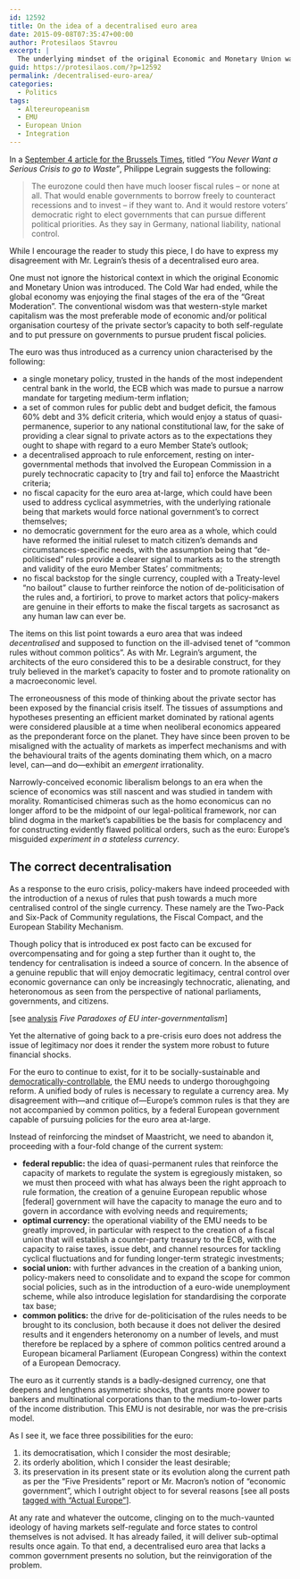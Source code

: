 ```yaml
---
id: 12592
title: On the idea of a decentralised euro area
date: 2015-09-08T07:35:47+00:00
author: Protesilaos Stavrou
excerpt: |
  The underlying mindset of the original Economic and Monetary Union was flawed. The architects of the euro had excessive faith in the capacity of markets to both self-regulate and to force states to control themselves. The resulting decentralised system of the euro, as a currency featuring "common rules without common politics" proved to be a liability and part of the reason the euro crisis has produced so deleterious effects on Europe's economy and social fabric. Instead of going back to the pre-crisis ideas and practices, the euro must be democratised.
guid: https://protesilaos.com/?p=12592
permalink: /decentralised-euro-area/
categories:
  - Politics
tags:
  - Altereuropeanism
  - EMU
  - European Union
  - Integration
---
```

In a <a href="http://brusselstimes.com/opinion/4004/you-never-want-a-serious-crisis-to-go-to-waste" target="_blank">September 4 article for the Brussels Times</a>, titled _&#8220;You Never Want a Serious Crisis to go to Waste&#8221;_, Philippe Legrain suggests the following:

> The eurozone could then have much looser fiscal rules – or none at all. That would enable governments to borrow freely to counteract recessions and to invest – if they want to. And it would restore voters’ democratic right to elect governments that can pursue different political priorities. As they say in Germany, national liability, national control.

While I encourage the reader to study this piece, I do have to express my disagreement with Mr. Legrain&#8217;s thesis of a decentralised euro area.

One must not ignore the historical context in which the original Economic and Monetary Union was introduced. The Cold War had ended, while the global economy was enjoying the final stages of the era of the &#8220;Great Moderation&#8221;. The conventional wisdom was that western-style market capitalism was the most preferable mode of economic and/or political organisation courtesy of the private sector&#8217;s capacity to both self-regulate and to put pressure on governments to pursue prudent fiscal policies.

The euro was thus introduced as a currency union characterised by the following:

  * a single monetary policy, trusted in the hands of the most independent central bank in the world, the ECB which was made to pursue a narrow mandate for targeting medium-term inflation;
  * a set of common rules for public debt and budget deficit, the famous 60% debt and 3% deficit criteria, which would enjoy a status of quasi-permanence, superior to any national constitutional law, for the sake of providing a clear signal to private actors as to the expectations they ought to shape with regard to a euro Member State&#8217;s outlook;
  * a decentralised approach to rule enforcement, resting on inter-governmental methods that involved the European Commission in a purely technocratic capacity to [try and fail to] enforce the Maastricht criteria;
  * no fiscal capacity for the euro area at-large, which could have been used to address cyclical asymmetries, with the underlying rationale being that markets would force national government&#8217;s to correct themselves;
  * no democratic government for the euro area as a whole, which could have reformed the initial ruleset to match citizen&#8217;s demands and circumstances-specific needs, with the assumption being that &#8220;de-politicised&#8221; rules provide a clearer signal to markets as to the strength and validity of the euro Member States&#8217; commitments;
  * no fiscal backstop for the single currency, coupled with a Treaty-level &#8220;no bailout&#8221; clause to further reinforce the notion of de-politicisation of the rules and, a fortiriori, to prove to market actors that policy-makers are genuine in their efforts to make the fiscal targets as sacrosanct as any human law can ever be.

The items on this list point towards a euro area that was indeed _decentralised_ and supposed to function on the ill-advised tenet of &#8220;common rules without common politics&#8221;. As with Mr. Legrain&#8217;s argument, the architects of the euro considered this to be a desirable construct, for they truly believed in the market&#8217;s capacity to foster and to promote rationality on a macroeconomic level.

The erroneousness of this mode of thinking about the private sector has been exposed by the financial crisis itself. The tissues of assumptions and hypotheses presenting an efficient market dominated by rational agents were considered plausible at a time when neoliberal economics appeared as the preponderant force on the planet. They have since been proven to be misaligned with the actuality of markets as imperfect mechanisms and with the behavioural traits of the agents dominating them which, on a macro level, can—and do—exhibit an _emergent_ irrationality.

Narrowly-conceived economic liberalism belongs to an era when the science of economics was still nascent and was studied in tandem with morality. Romanticised chimeras such as the homo economicus can no longer afford to be the midpoint of our legal-political framework, nor can blind dogma in the market&#8217;s capabilities be the basis for complacency and for constructing evidently flawed political orders, such as the euro: Europe&#8217;s misguided _experiment in a stateless currency_.

## The correct decentralisation

As a response to the euro crisis, policy-makers have indeed proceeded with the introduction of a nexus of rules that push towards a much more centralised control of the single currency. These namely are the Two-Pack and Six-Pack of Community regulations, the Fiscal Compact, and the European Stability Mechanism.

Though policy that is introduced ex post facto can be excused for overcompensating and for going a step further than it ought to, the tendency for centralisation is indeed a source of concern. In the absence of a genuine republic that will enjoy democratic legitimacy, central control over economic governance can only be increasingly technocratic, alienating, and heteronomous as seen from the perspective of national parliaments, governments, and citizens.

[see [analysis](https://protesilaos.com/paradoxes-eu-intergovernmentalism/) _Five Paradoxes of EU inter-governmentalism_]

Yet the alternative of going back to a pre-crisis euro does not address the issue of legitimacy nor does it render the system more robust to future financial shocks.

For the euro to continue to exist, for it to be socially-sustainable and [democratically-controllable](https://protesilaos.com/institutional-independence-ecb/), the EMU needs to undergo thoroughgoing reform. A unified body of rules is necessary to regulate a currency area. My disagreement with—and critique of—Europe&#8217;s common rules is that they are not accompanied by common politics, by a federal European government capable of pursuing policies for the euro area at-large.

Instead of reinforcing the mindset of Maastricht, we need to abandon it, proceeding with a four-fold change of the current system:

  * **federal republic:** the idea of quasi-permanent rules that reinforce the capacity of markets to regulate the system is egregiously mistaken, so we must then proceed with what has always been the right approach to rule formation, the creation of a genuine European republic whose [federal] government will have the capacity to manage the euro and to govern in accordance with evolving needs and requirements;
  * **optimal currency:** the operational viability of the EMU needs to be greatly improved, in particular with respect to the creation of a fiscal union that will establish a counter-party treasury to the ECB, with the capacity to raise taxes, issue debt, and channel resources for tackling cyclical fluctuations and for funding longer-term strategic investments;
  * **social union:** with further advances in the creation of a banking union, policy-makers need to consolidate and to expand the scope for common social policies, such as in the introduction of a euro-wide unemployment scheme, while also introduce legislation for standardising the corporate tax base;
  * **common politics:** the drive for de-politicisation of the rules needs to be brought to its conclusion, both because it does not deliver the desired results and it engenders heteronomy on a number of levels, and must therefore be replaced by a sphere of common politics centred around a European bicameral Parliament (European Congress) within the context of a European Democracy.

The euro as it currently stands is a badly-designed currency, one that deepens and lengthens asymmetric shocks, that grants more power to bankers and multinational corporations than to the medium-to-lower parts of the income distribution. This EMU is not desirable, nor was the pre-crisis model.

As I see it, we face three possibilities for the euro:

  1. its democratisation, which I consider the most desirable;
  2. its orderly abolition, which I consider the least desirable;
  3. its preservation in its present state or its evolution along the current path as per the &#8220;Five Presidents&#8221; report or Mr. Macron&#8217;s notion of &#8220;economic government&#8221;, which I outright object to for several reasons [see all posts [tagged with &#8220;Actual Europe&#8221;](https://protesilaos.com/tag/actual-europe/)].

At any rate and whatever the outcome, clinging on to the much-vaunted ideology of having markets self-regulate and force states to control themselves is not advised. It has already failed, it will deliver sub-optimal results once again. To that end, a decentralised euro area that lacks a common government presents no solution, but the reinvigoration of the problem.